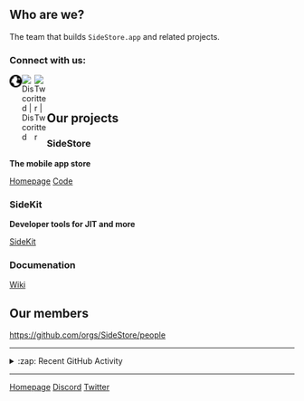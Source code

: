 <!-- 
Docs: How to use GitHub README and actions to auto-generate embedded content.
https://github.com/anuraghazra/github-readme-stats
https://www.youtube.com/watch?v=n6d4KHSKqGk
https://github.com/rahuldkjain/github-profile-readme-generator
 -->

## Who are we?

The team that builds `SideStore.app` and related projects.

### Connect with us:

<!--
[![Website](https://img.shields.io/website?label=sidestore.io&style=for-the-badge&url=https://sidestore.io)](https://sidestore.io)
[![Twitter Follow](https://img.shields.io/twitter/follow/sidestore_io?color=1DA1F2&logo=twitter&style=for-the-badge)](https://twitter.com/intent/follow?original_referer=https%3A%2F%2Fgithub.com%2Fsidestore&screen_name=sidestore)
[![GitHub Followers](https://img.shields.io/github/followers/sidestore?style=for-the-badge)]()
[![GitHub Sponsors](https://img.shields.io/github/sponsors/sidestore?style=for-the-badge
)]() 
-->

[<img align="left" alt="sidestore.io" width="22px" src="https://raw.githubusercontent.com/iconic/open-iconic/master/svg/globe.svg" />][website]
[<img align="left" alt="Discord | Discord" width="22px" src="https://cdn.jsdelivr.net/npm/simple-icons@v3/icons/discord.svg" />][discord]
[<img align="left" alt="Twitter | Twitter" width="22px" src="https://cdn.jsdelivr.net/npm/simple-icons@v3/icons/twitter.svg" />][twitter]

<br />
<br />

## Our projects

### SideStore

__The mobile app store__

[Homepage][website]
[Code][git.sidestore]

### SideKit

__Developer tools for JIT and more__

[SideKit][git.sidekit]

### Documenation

[Wiki][wiki]

## Our members

https://github.com/orgs/SideStore/people

---

<details>
  <summary>:zap: Recent GitHub Activity</summary>

<!--START_SECTION:activity-->
1. ❗️ Closed issue [#252](https://github.com/SideStore/SideStore/issues/252) in [SideStore/SideStore](https://github.com/SideStore/SideStore)
2. 🗣 Commented on [#252](https://github.com/SideStore/SideStore/issues/252) in [SideStore/SideStore](https://github.com/SideStore/SideStore)
3. ❗️ Opened issue [#252](https://github.com/SideStore/SideStore/issues/252) in [SideStore/SideStore](https://github.com/SideStore/SideStore)
4. ❗️ Opened issue [#251](https://github.com/SideStore/SideStore/issues/251) in [SideStore/SideStore](https://github.com/SideStore/SideStore)
5. 🗣 Commented on [#13](https://github.com/SideStore/apple-private-apis/issues/13) in [SideStore/apple-private-apis](https://github.com/SideStore/apple-private-apis)
6. 💪 Opened PR [#13](https://github.com/SideStore/apple-private-apis/pull/13) in [SideStore/apple-private-apis](https://github.com/SideStore/apple-private-apis)
7. ❗️ Opened issue [#250](https://github.com/SideStore/SideStore/issues/250) in [SideStore/SideStore](https://github.com/SideStore/SideStore)
8. 🎉 Merged PR [#15](https://github.com/SideStore/Community-Source/pull/15) in [SideStore/Community-Source](https://github.com/SideStore/Community-Source)
9. 💪 Opened PR [#15](https://github.com/SideStore/Community-Source/pull/15) in [SideStore/Community-Source](https://github.com/SideStore/Community-Source)
10. 🗣 Commented on [#249](https://github.com/SideStore/SideStore/issues/249) in [SideStore/SideStore](https://github.com/SideStore/SideStore)
11. 🗣 Commented on [#170](https://github.com/SideStore/SideStore/issues/170) in [SideStore/SideStore](https://github.com/SideStore/SideStore)
12. 🗣 Commented on [#170](https://github.com/SideStore/SideStore/issues/170) in [SideStore/SideStore](https://github.com/SideStore/SideStore)
13. 🗣 Commented on [#221](https://github.com/SideStore/SideStore/issues/221) in [SideStore/SideStore](https://github.com/SideStore/SideStore)
14. 🗣 Commented on [#221](https://github.com/SideStore/SideStore/issues/221) in [SideStore/SideStore](https://github.com/SideStore/SideStore)
15. 🎉 Merged PR [#5](https://github.com/SideStore/SideServer-for-Windows/pull/5) in [SideStore/SideServer-for-Windows](https://github.com/SideStore/SideServer-for-Windows)
16. 💪 Opened PR [#5](https://github.com/SideStore/SideServer-for-Windows/pull/5) in [SideStore/SideServer-for-Windows](https://github.com/SideStore/SideServer-for-Windows)
17. 🎉 Merged PR [#4](https://github.com/SideStore/SideServer-for-Windows/pull/4) in [SideStore/SideServer-for-Windows](https://github.com/SideStore/SideServer-for-Windows)
18. 💪 Opened PR [#4](https://github.com/SideStore/SideServer-for-Windows/pull/4) in [SideStore/SideServer-for-Windows](https://github.com/SideStore/SideServer-for-Windows)
19. 🎉 Merged PR [#3](https://github.com/SideStore/SideServer-for-Windows/pull/3) in [SideStore/SideServer-for-Windows](https://github.com/SideStore/SideServer-for-Windows)
20. 💪 Opened PR [#3](https://github.com/SideStore/SideServer-for-Windows/pull/3) in [SideStore/SideServer-for-Windows](https://github.com/SideStore/SideServer-for-Windows)
<!--END_SECTION:activity-->

</details>

---

[Homepage][patreon] [Discord][discord] [Twitter][twitter]

<!--
- [Patreon][patreon]
- [OpenCollective][opencollective]
- [YouTube][youtube]
-->

[website]: https://sidestore.io
[wiki]: https://wiki.sidestore.io
[twitter]: https://twitter.com/sidestore_io
[discord]: https://discord.gg/CacsuuzsBq
[youtube]: https://youtube.com/TODO
[patreon]: https://www.patreon.com/SideStore
[opencollective]: https://opencollective.com/TODO
[git.sidestore]: https://github.com/SideStore/SideStore/
[git.sidekit]: https://github.com/SideStore/SideKit

